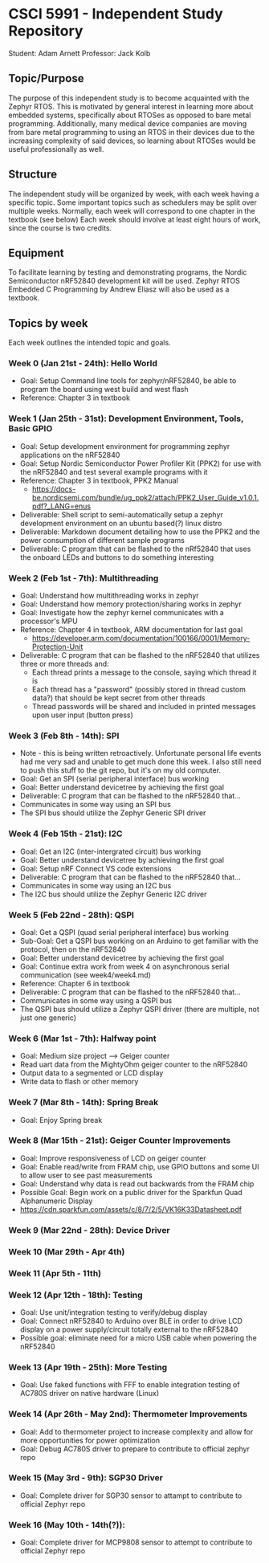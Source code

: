 # CSCI 5991 - Independent Study Repository
Student: Adam Arnett
Professor: Jack Kolb

## Topic/Purpose
The purpose of this independent study is to become acquainted with the Zephyr RTOS. This is motivated by general interest in learning more about embedded systems, specifically about RTOSes as opposed to bare metal programming. Additionally, many medical device companies are moving from bare metal programming to using an RTOS in their devices due to the increasing complexity of said devices, so learning about RTOSes would be useful professionally as well.

## Structure
The independent study will be organized by week, with each week having a specific topic. Some important topics such as schedulers may be split over multiple weeks. Normally, each week will correspond to one chapter in the textbook (see below) Each week should involve at least eight hours of work, since the course is two credits.

## Equipment
To facilitate learning by testing and demonstrating programs, the Nordic Semiconductor nRF52840 development kit will be used. Zephyr RTOS Embedded C Programming by Andrew Eliasz will also be used as a textbook.

## Topics by week
Each week outlines the intended topic and goals.

### Week 0 (Jan 21st - 24th): Hello World
 - Goal: Setup Command line tools for zephyr/nRF52840, be able to program the board using west build and west flash
 - Reference: Chapter 3 in textbook

### Week 1 (Jan 25th - 31st): Development Environment, Tools, Basic GPIO
 - Goal: Setup development environment for programming zephyr applications on the nRF52840
 - Goal: Setup Nordic Semiconductor Power Profiler Kit (PPK2) for use with the nRF52840 and test several example programs with it
 - Reference: Chapter 3 in textbook, PPK2 Manual
   - https://docs-be.nordicsemi.com/bundle/ug_ppk2/attach/PPK2_User_Guide_v1.0.1.pdf?_LANG=enus
 - Deliverable: Shell script to semi-automatically setup a zephyr development environment on an ubuntu based(?) linux distro
 - Deliverable: Markdown document detailing how to use the PPK2 and the power consumption of different sample programs
 - Deliverable: C program that can be flashed to the nRf52840 that uses the onboard LEDs and buttons to do something interesting

### Week 2 (Feb 1st - 7th): Multithreading
 - Goal: Understand how multithreading works in zephyr
 - Goal: Understand how memory protection/sharing works in zephyr
 - Goal: Investigate how the zephyr kernel communicates with a processor's MPU
 - Reference: Chapter 4 in textbook, ARM documentation for last goal
   - https://developer.arm.com/documentation/100166/0001/Memory-Protection-Unit
 - Deliverable: C program that can be flashed to the nRF52840 that utilizes three or more threads and:
   - Each thread prints a message to the console, saying which thread it is
   - Each thread has a "password" (possibly stored in thread custom data?) that should be kept secret from other threads
   - Thread passwords will be shared and included in printed messages upon user input (button press)

### Week 3 (Feb 8th - 14th): SPI
  - Note - this is being written retroactively. Unfortunate personal life events had me very sad and unable to get much done this week. I also still need to push this stuff to the git repo, but it's on my old computer.
  - Goal: Get an SPI (serial peripheral interface) bus working
  - Goal: Better understand devicetree by achieving the first goal
  - Deliverable: C program that can be flashed to the nRF52840 that...
   - Communicates in some way using an SPI bus
   - The SPI bus should utilize the Zephyr Generic SPI driver

### Week 4 (Feb 15th - 21st): I2C
  - Goal: Get an I2C (inter-intergrated circuit) bus working
  - Goal: Better understand devicetree by achieving the first goal
  - Goal: Setup nRF Connect VS code extensions
  - Deliverable: C program that can be flashed to the nRF52840 that...
   - Communicates in some way using an I2C bus
   - The I2C bus should utilize the Zephyr Generic I2C driver

### Week 5 (Feb 22nd - 28th): QSPI
  - Goal: Get a QSPI (quad serial peripheral interface) bus working
   - Sub-Goal: Get a QSPI bus working on an Arduino to get familiar with the protocol, then on the nRF52840
  - Goal: Better understand devicetree by achieving the first goal
  - Goal: Continue extra work from week 4 on asynchronous serial communication (see week4/week4.md)
  - Reference: Chapter 6 in textbook
  - Deliverable: C program that can be flashed to the nRF52840 that...
   - Communicates in some way using a QSPI bus
   - The QSPI bus should utilize a Zephyr QSPI driver (there are multiple, not just one generic)

### Week 6 (Mar 1st - 7th): Halfway point
  - Goal: Medium size project --> Geiger counter
   - Read uart data from the MightyOhm geiger counter to the nRF52840
   - Output data to a segmented or LCD display
   - Write data to flash or other memory

### Week 7 (Mar 8th - 14th): Spring Break
  - Goal: Enjoy Spring break

### Week 8 (Mar 15th - 21st): Geiger Counter Improvements
  - Goal: Improve responsiveness of LCD on geiger counter
  - Goal: Enable read/write from FRAM chip, use GPIO buttons and some UI to allow user to see past measurements
  - Goal: Understand why data is read out backwards from the FRAM chip
  - Possible Goal: Begin work on a public driver for the Sparkfun Quad Alphanumeric Display
   - https://cdn.sparkfun.com/assets/c/8/7/2/5/VK16K33Datasheet.pdf

### Week 9 (Mar 22nd - 28th): Device Driver

### Week 10 (Mar 29th - Apr 4th)

### Week 11 (Apr 5th - 11th)

### Week 12 (Apr 12th - 18th): Testing
  - Goal: Use unit/integration testing to verify/debug display
  - Goal: Connect nRF52840 to Arduino over BLE in order to drive LCD display on a power supply/circuit totally external to the nRF52840
  - Possible goal: eliminate need for a micro USB cable when powering the nRF52840

### Week 13 (Apr 19th - 25th): More Testing
  - Goal: Use faked functions with FFF to enable integration testing of AC780S driver on native hardware (Linux)

### Week 14 (Apr 26th - May 2nd): Thermometer Improvements
 - Goal: Add to thermometer project to increase complexity and allow for more opportunities for power optimization
 - Goal: Debug AC780S driver to prepare to contribute to official zephyr repo

### Week 15 (May 3rd - 9th): SGP30 Driver
 - Goal: Complete driver for SGP30 sensor to attampt to contribute to official Zephyr repo

### Week 16 (May 10th - 14th(?)):
 - Goal: Complete driver for MCP9808 sensor to attempt to contribute to official Zephyr repo

